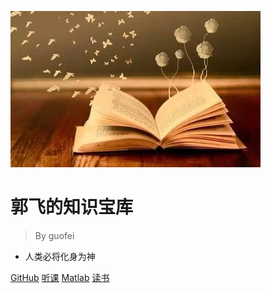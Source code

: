 ![logo](media/pic.jpg)

# 郭飞的知识宝库

> By guofei

* 人类必将化身为神


[GitHub](https://github.com/guofei9987/guofei9987.github.io)
[听课](http://www.guofei.site/course/#/homepage)
[Matlab](http://www.guofei.site/matlab/#/homepage)
[读书](/homepage)
